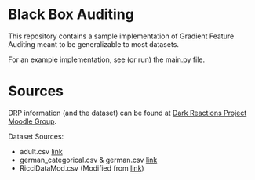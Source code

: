 # Black Box Auditing

This repository contains a sample implementation of Gradient Feature Auditing meant to be generalizable to most datasets.

For an example implementation, see (or run) the main.py file.

# Sources

DRP information (and the dataset) can be found at [Dark Reactions Project Moodle Group](https://moodlegroups.haverford.edu/course/view.php?id=65).

Dataset Sources:
 - adult.csv [link](https://archive.ics.uci.edu/ml/datasets/Adult)
 - german_categorical.csv & german.csv [link](https://archive.ics.uci.edu/ml/datasets/Statlog+(German+Credit+Data))
 - RicciDataMod.csv (Modified from [link](http://www.amstat.org/publications/jse/v18n3/RicciData.csv))

